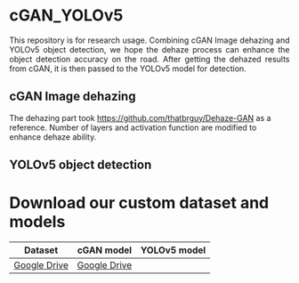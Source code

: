 # cGAN_YOLOv5
<p align="justify">
This repository is for research usage. Combining cGAN Image dehazing and YOLOv5 object detection, we hope the dehaze process can enhance the 
object detection accuracy on the road. After getting the dehazed results from cGAN, it is then passed to the YOLOv5 model for detection.
</p>

## cGAN Image dehazing
The dehazing part took https://github.com/thatbrguy/Dehaze-GAN as a reference. Number of layers and activation function are modified to enhance dehaze ability.

## YOLOv5 object detection

# Download our custom dataset and models
| Dataset  | cGAN model | YOLOv5 model |
| ------------- | ------------- | ------------- |
| [Google Drive](https://drive.google.com/drive/folders/1R0kjRxJi3Zr9y-2t5DjPL9IJoxkTE9cK?usp=share_link)  | [Google Drive](https://drive.google.com/drive/folders/1y1_EjFuCmMdXd_SSQpYm1pLLHqxyGKWJ?usp=share_link)|

